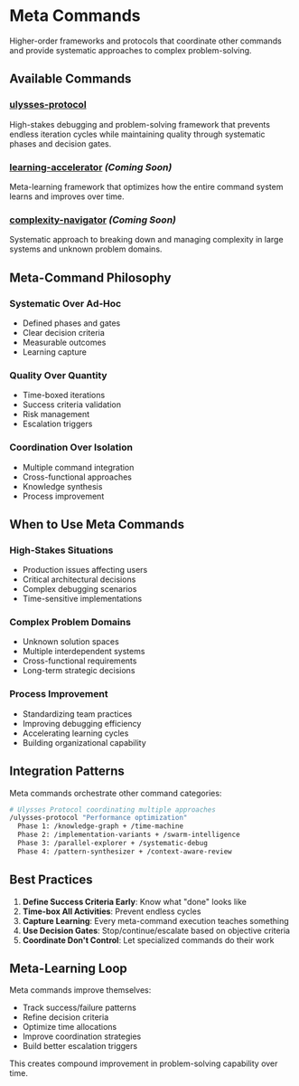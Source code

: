 # Meta Commands

Higher-order frameworks and protocols that coordinate other commands and provide systematic approaches to complex problem-solving.

## Available Commands

### [ulysses-protocol](./ulysses-protocol.md)

High-stakes debugging and problem-solving framework that prevents endless iteration cycles while maintaining quality through systematic phases and decision gates.

### [learning-accelerator](./learning-accelerator.md) _(Coming Soon)_

Meta-learning framework that optimizes how the entire command system learns and improves over time.

### [complexity-navigator](./complexity-navigator.md) _(Coming Soon)_

Systematic approach to breaking down and managing complexity in large systems and unknown problem domains.

## Meta-Command Philosophy

### Systematic Over Ad-Hoc

- Defined phases and gates
- Clear decision criteria
- Measurable outcomes
- Learning capture

### Quality Over Quantity

- Time-boxed iterations
- Success criteria validation
- Risk management
- Escalation triggers

### Coordination Over Isolation

- Multiple command integration
- Cross-functional approaches
- Knowledge synthesis
- Process improvement

## When to Use Meta Commands

### High-Stakes Situations

- Production issues affecting users
- Critical architectural decisions
- Complex debugging scenarios
- Time-sensitive implementations

### Complex Problem Domains

- Unknown solution spaces
- Multiple interdependent systems
- Cross-functional requirements
- Long-term strategic decisions

### Process Improvement

- Standardizing team practices
- Improving debugging efficiency
- Accelerating learning cycles
- Building organizational capability

## Integration Patterns

Meta commands orchestrate other command categories:

```bash
# Ulysses Protocol coordinating multiple approaches
/ulysses-protocol "Performance optimization"
  Phase 1: /knowledge-graph + /time-machine
  Phase 2: /implementation-variants + /swarm-intelligence
  Phase 3: /parallel-explorer + /systematic-debug
  Phase 4: /pattern-synthesizer + /context-aware-review
```

## Best Practices

1. **Define Success Criteria Early**: Know what "done" looks like
2. **Time-box All Activities**: Prevent endless cycles
3. **Capture Learning**: Every meta-command execution teaches something
4. **Use Decision Gates**: Stop/continue/escalate based on objective criteria
5. **Coordinate Don't Control**: Let specialized commands do their work

## Meta-Learning Loop

Meta commands improve themselves:

- Track success/failure patterns
- Refine decision criteria
- Optimize time allocations
- Improve coordination strategies
- Build better escalation triggers

This creates compound improvement in problem-solving capability over time.
